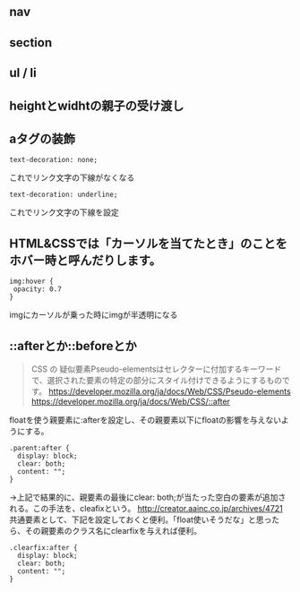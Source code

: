 ## nav
## section
## ul / li
## heightとwidhtの親子の受け渡し
## aタグの装飾
```
text-decoration: none;
```
これでリンク文字の下線がなくなる
```
text-decoration: underline;
```
これでリンク文字の下線を設定

## HTML&CSSでは「カーソルを当てたとき」のことをホバー時と呼んだりします。
```
img:hover {
 opacity: 0.7
}
```
imgにカーソルが乗った時にimgが半透明になる

## ::afterとか::beforeとか
> CSS の 疑似要素Pseudo-elementsはセレクターに付加するキーワードで、選択された要素の特定の部分にスタイル付けできるようにするものです。
https://developer.mozilla.org/ja/docs/Web/CSS/Pseudo-elements
https://developer.mozilla.org/ja/docs/Web/CSS/::after

floatを使う親要素に:afterを設定し、その親要素以下にfloatの影響を与えないようにする。
```
.parent:after {
  display: block;
  clear: both;
  content: "";
}
```
→上記で結果的に、親要素の最後にclear: both;が当たった空白の要素が追加される。この手法を、cleafixという。
http://creator.aainc.co.jp/archives/4721
共通要素として、下記を設定しておくと便利。「float使いそうだな」と思ったら、その親要素のクラス名にclearfixを与えれば便利。
```
.clearfix:after {
  display: block;
  clear: both;
  content: "";
}
```
